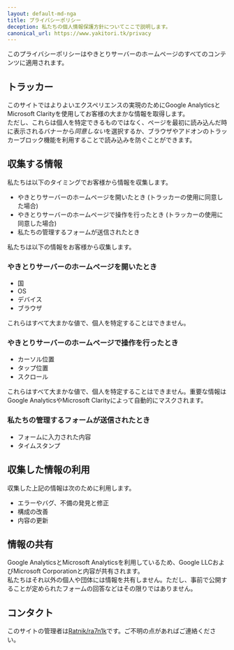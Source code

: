 ```yaml
---
layout: default-md-nga
title: プライバシーポリシー
deception: 私たちの個人情報保護方針についてここで説明します。
canonical_url: https://www.yakitori.tk/privacy
---
```

このプライバシーポリシーはやきとりサーバーのホームページのすべてのコンテンツに適用されます。

## トラッカー
このサイトではよりよいエクスペリエンスの実現のためにGoogle AnalyticsとMicrosoft Clarityを使用してお客様の大まかな情報を取得します。  
ただし、これらは個人を特定できるものではなく、ページを最初に読み込んだ時に表示されるバナーから*同意しない*を選択するか、ブラウザやアドオンのトラッカーブロック機能を利用することで読み込みを防ぐことができます。

## 収集する情報
私たちは以下のタイミングでお客様から情報を収集します。
- やきとりサーバーのホームページを開いたとき (トラッカーの使用に同意した場合)
- やきとりサーバーのホームページで操作を行ったとき (トラッカーの使用に同意した場合)
- 私たちの管理するフォームが送信されたとき

私たちは以下の情報をお客様から収集します。
  ### やきとりサーバーのホームページを開いたとき
- 国
- OS
- デバイス
- ブラウザ

これらはすべて大まかな値で、個人を特定することはできません。
  ### やきとりサーバーのホームページで操作を行ったとき
- カーソル位置
- タップ位置
- スクロール

これらはすべて大まかな値で、個人を特定することはできません。重要な情報はGoogle AnalyticsやMicrosoft Clarityによって自動的にマスクされます。
  ### 私たちの管理するフォームが送信されたとき
- フォームに入力された内容
- タイムスタンプ

## 収集した情報の利用
収集した上記の情報は次のために利用します。
- エラーやバグ、不備の発見と修正
- 構成の改善
- 内容の更新

## 情報の共有
Google AnalyticsとMicrosoft Analyticsを利用しているため、Google LLCおよびMicrosoft Corporationと内容が共有されます。  
私たちはそれ以外の個人や団体には情報を共有しません。ただし、事前で公開することが定められたフォームの回答などはその限りではありません。

## コンタクト
このサイトの管理者は[Ratnik/ra7n1k](https://discordapp.com/users/944774508131278878)です。ご不明の点があればご連絡ください。